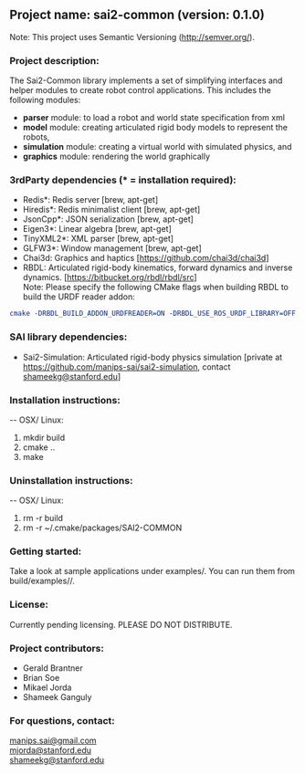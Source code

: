## Project name: sai2-common (version: 0.1.0)
Note: This project uses Semantic Versioning (http://semver.org/).

### Project description:
The Sai2-Common library implements a set of simplifying interfaces and helper modules to create robot control applications. This includes the following modules:

* __parser__ module: to load a robot and world state specification from xml
* __model__ module: creating articulated rigid body models to represent the robots, 
* __simulation__ module: creating a virtual world with simulated physics, and
* __graphics__ module: rendering the world graphically

### 3rdParty dependencies (* = installation required):

* Redis*: Redis server [brew, apt-get]
* Hiredis*: Redis minimalist client [brew, apt-get]
* JsonCpp*: JSON serialization [brew, apt-get]
* Eigen3*: Linear algebra [brew, apt-get]
* TinyXML2*: XML parser [brew, apt-get]
* GLFW3*: Window management [brew, apt-get]
* Chai3d: Graphics and haptics [https://github.com/chai3d/chai3d]
* RBDL: Articulated rigid-body kinematics, forward dynamics and inverse dynamics. [https://bitbucket.org/rbdl/rbdl/src]  
Note: Please specify the following CMake flags when building RBDL to build the URDF reader addon: 
``` cmake
cmake -DRBDL_BUILD_ADDON_URDFREADER=ON -DRBDL_USE_ROS_URDF_LIBRARY=OFF ..
```

### SAI library dependencies:
* Sai2-Simulation: Articulated rigid-body physics simulation [private at https://github.com/manips-sai/sai2-simulation, contact shameekg@stanford.edu]


### Installation instructions:
-- OSX/ Linux:

1. mkdir build
2. cmake ..
3. make

### Uninstallation instructions: 
-- OSX/ Linux:

1. rm -r build
2. rm -r ~/.cmake/packages/SAI2-COMMON

### Getting started:
Take a look at sample applications under examples/.
You can run them from build/examples/<x-example>/.

### License:
Currently pending licensing. PLEASE DO NOT DISTRIBUTE.

### Project contributors:
* Gerald Brantner
* Brian Soe
* Mikael Jorda
* Shameek Ganguly

### For questions, contact:
manips.sai@gmail.com  
mjorda@stanford.edu  
shameekg@stanford.edu
